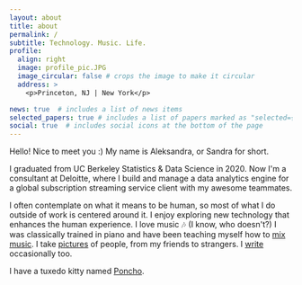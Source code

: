 ```yaml
---
layout: about
title: about
permalink: /
subtitle: Technology. Music. Life.
profile:
  align: right
  image: profile_pic.JPG
  image_circular: false # crops the image to make it circular
  address: >
    <p>Princeton, NJ | New York</p>

news: true  # includes a list of news items
selected_papers: true # includes a list of papers marked as "selected={true}"
social: true  # includes social icons at the bottom of the page
---
```


Hello! Nice to meet you :) My name is Aleksandra, or Sandra for short. 

I graduated from UC Berkeley Statistics & Data Science in 2020. Now I'm a consultant at Deloitte, where I build and manage a data analytics engine for a global subscription streaming service client with my awesome teammates.

I often contemplate on what it means to be human, so most of what I do outside of work is centered around it. I enjoy exploring new technology that enhances the human experience. I love music :notes: (I know, who doesn't?) I was classically trained in piano and have been teaching myself how to [mix music](https://soundcloud.com/aleksandra-ma-20897898). I take [pictures](/projects) of people, from my friends to strangers. I [write](/blog) occasionally too.

I have a tuxedo kitty named [Poncho](https://www.instagram.com/lil_poncho119/).


